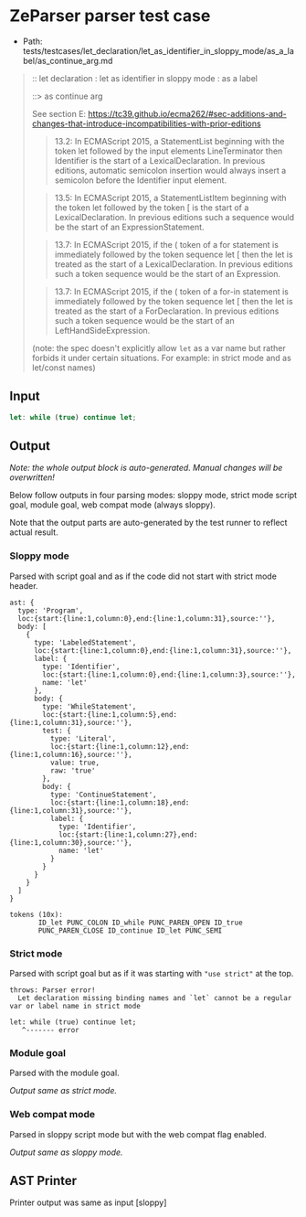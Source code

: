 # ZeParser parser test case

- Path: tests/testcases/let_declaration/let_as_identifier_in_sloppy_mode/as_a_label/as_continue_arg.md

> :: let declaration : let as identifier in sloppy mode : as a label
>
> ::> as continue arg
>
> See section E: https://tc39.github.io/ecma262/#sec-additions-and-changes-that-introduce-incompatibilities-with-prior-editions
>
> > 13.2: In ECMAScript 2015, a StatementList beginning with the token let followed by the input elements LineTerminator then Identifier is the start of a LexicalDeclaration. In previous editions, automatic semicolon insertion would always insert a semicolon before the Identifier input element.
>
> > 13.5: In ECMAScript 2015, a StatementListItem beginning with the token let followed by the token [ is the start of a LexicalDeclaration. In previous editions such a sequence would be the start of an ExpressionStatement.
>
> > 13.7: In ECMAScript 2015, if the ( token of a for statement is immediately followed by the token sequence let [ then the let is treated as the start of a LexicalDeclaration. In previous editions such a token sequence would be the start of an Expression.
>
> > 13.7: In ECMAScript 2015, if the ( token of a for-in statement is immediately followed by the token sequence let [ then the let is treated as the start of a ForDeclaration. In previous editions such a token sequence would be the start of an LeftHandSideExpression.
>
> (note: the spec doesn't explicitly allow `let` as a var name but rather forbids it under certain situations. For example: in strict mode and as let/const names)

## Input

`````js
let: while (true) continue let;
`````

## Output

_Note: the whole output block is auto-generated. Manual changes will be overwritten!_

Below follow outputs in four parsing modes: sloppy mode, strict mode script goal, module goal, web compat mode (always sloppy).

Note that the output parts are auto-generated by the test runner to reflect actual result.

### Sloppy mode

Parsed with script goal and as if the code did not start with strict mode header.

`````
ast: {
  type: 'Program',
  loc:{start:{line:1,column:0},end:{line:1,column:31},source:''},
  body: [
    {
      type: 'LabeledStatement',
      loc:{start:{line:1,column:0},end:{line:1,column:31},source:''},
      label: {
        type: 'Identifier',
        loc:{start:{line:1,column:0},end:{line:1,column:3},source:''},
        name: 'let'
      },
      body: {
        type: 'WhileStatement',
        loc:{start:{line:1,column:5},end:{line:1,column:31},source:''},
        test: {
          type: 'Literal',
          loc:{start:{line:1,column:12},end:{line:1,column:16},source:''},
          value: true,
          raw: 'true'
        },
        body: {
          type: 'ContinueStatement',
          loc:{start:{line:1,column:18},end:{line:1,column:31},source:''},
          label: {
            type: 'Identifier',
            loc:{start:{line:1,column:27},end:{line:1,column:30},source:''},
            name: 'let'
          }
        }
      }
    }
  ]
}

tokens (10x):
       ID_let PUNC_COLON ID_while PUNC_PAREN_OPEN ID_true
       PUNC_PAREN_CLOSE ID_continue ID_let PUNC_SEMI
`````

### Strict mode

Parsed with script goal but as if it was starting with `"use strict"` at the top.

`````
throws: Parser error!
  Let declaration missing binding names and `let` cannot be a regular var or label name in strict mode

let: while (true) continue let;
   ^------- error
`````


### Module goal

Parsed with the module goal.

_Output same as strict mode._

### Web compat mode

Parsed in sloppy script mode but with the web compat flag enabled.

_Output same as sloppy mode._

## AST Printer

Printer output was same as input [sloppy]